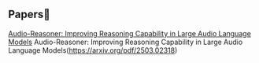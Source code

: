 ## Papers📄
[Audio-Reasoner: Improving Reasoning Capability in Large Audio Language Models](https://arxiv.org/pdf/2503.02318)
Audio-Reasoner: Improving Reasoning Capability in Large Audio Language Models(https://arxiv.org/pdf/2503.02318) 

